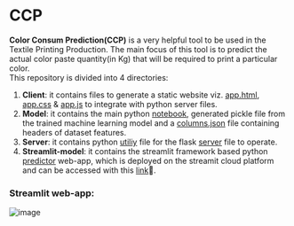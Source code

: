 # CCP
**Color Consum Prediction(CCP)** is a very helpful tool to be used in the Textile Printing Production. The main focus of this tool is to predict the actual color paste quantity(in Kg) that will be required to print a particular color.  
This repository is divided into 4 directories:  
1. **Client**: it contains files to generate a static website viz. [app.html](https://github.com/sinchan-s/CCP/blob/main/client/app.html), [app.css](https://github.com/sinchan-s/CCP/blob/main/client/app.css) & [app.js](https://github.com/sinchan-s/CCP/blob/main/client/app.js) to integrate with python server files.
2. **Model**: it contains the main python [notebook](https://github.com/sinchan-s/CCP/blob/main/model/Color-Consum-Prediction.ipynb), generated pickle file from the trained machine learning model and a [columns.json](https://github.com/sinchan-s/CCP/blob/main/model/columns.json) file containing headers of dataset features.
3. **Server**: it contains python [utiliy](https://github.com/sinchan-s/CCP/blob/main/server/util.py) file for the flask [server](https://github.com/sinchan-s/CCP/blob/main/server/server.py) file to operate.
4. **Streamlit-model**: it contains the streamlit framework based python [predictor](https://github.com/sinchan-s/CCP/blob/main/streamlit-model/st-color_pred.py) web-app, which is deployed on the streamit cloud platform and can be accessed with this [link](https://sinchan-s-ccp-streamlit-modelst-color-pred-9yqvu3.streamlitapp.com/)🙂.  
   
### Streamlit web-app:
![image](https://user-images.githubusercontent.com/63915540/178790905-6fbae578-704d-4d3d-ba21-b7bdc2912442.png)
